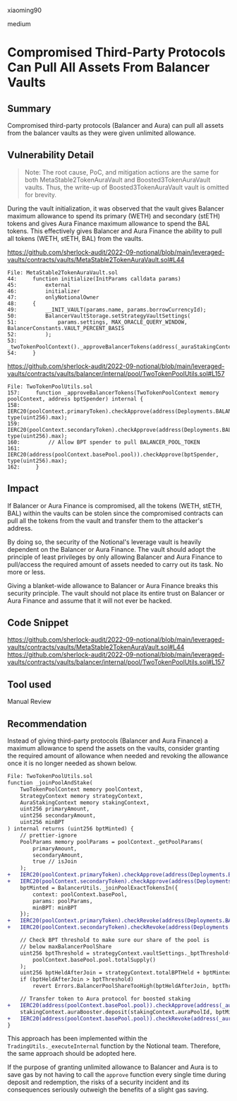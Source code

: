 xiaoming90

medium

# Compromised Third-Party Protocols Can Pull All Assets From Balancer Vaults

## Summary

Compromised third-party protocols (Balancer and Aura) can pull all assets from the balancer vaults as they were given unlimited allowance.

## Vulnerability Detail


> Note: The root cause, PoC, and mitigation actions are the same for both MetaStable2TokenAuraVault and Boosted3TokenAuraVault vaults. Thus, the write-up of Boosted3TokenAuraVault vault is omitted for brevity.

During the vault initialization, it was observed that the vault gives Balancer maximum allowance to spend its primary (WETH) and secondary (stETH) tokens and gives Aura Finance maximum allowance to spend the BAL tokens. This effectively gives Balancer and Aura Finance the ability to pull all tokens (WETH, stETH, BAL) from the vaults.

https://github.com/sherlock-audit/2022-09-notional/blob/main/leveraged-vaults/contracts/vaults/MetaStable2TokenAuraVault.sol#L44

```solidity
File: MetaStable2TokenAuraVault.sol
44:     function initialize(InitParams calldata params)
45:         external
46:         initializer
47:         onlyNotionalOwner
48:     {
49:         __INIT_VAULT(params.name, params.borrowCurrencyId);
50:         BalancerVaultStorage.setStrategyVaultSettings(
51:             params.settings, MAX_ORACLE_QUERY_WINDOW, BalancerConstants.VAULT_PERCENT_BASIS
52:         );
53:         _twoTokenPoolContext()._approveBalancerTokens(address(_auraStakingContext().auraBooster));
54:     }
```

https://github.com/sherlock-audit/2022-09-notional/blob/main/leveraged-vaults/contracts/vaults/balancer/internal/pool/TwoTokenPoolUtils.sol#L157

```solidity
File: TwoTokenPoolUtils.sol
157:     function _approveBalancerTokens(TwoTokenPoolContext memory poolContext, address bptSpender) internal {
158:         IERC20(poolContext.primaryToken).checkApprove(address(Deployments.BALANCER_VAULT), type(uint256).max);
159:         IERC20(poolContext.secondaryToken).checkApprove(address(Deployments.BALANCER_VAULT), type(uint256).max);
160:         // Allow BPT spender to pull BALANCER_POOL_TOKEN
161:         IERC20(address(poolContext.basePool.pool)).checkApprove(bptSpender, type(uint256).max);
162:     }
```

## Impact

If Balancer or Aura Finance is compromised, all the tokens (WETH, stETH, BAL) within the vaults can be stolen since the compromised contracts can pull all the tokens from the vault and transfer them to the attacker's address.

By doing so, the security of the Notional's leverage vault is heavily dependent on the Balancer or Aura Finance. The vault should adopt the principle of least privileges by only allowing Balancer and Aura Finance to pull/access the required amount of assets needed to carry out its task. No more or less.

Giving a blanket-wide allowance to Balancer or Aura Finance breaks this security principle. The vault should not place its entire trust on Balancer or Aura Finance and assume that it will not ever be hacked.

## Code Snippet

https://github.com/sherlock-audit/2022-09-notional/blob/main/leveraged-vaults/contracts/vaults/MetaStable2TokenAuraVault.sol#L44
https://github.com/sherlock-audit/2022-09-notional/blob/main/leveraged-vaults/contracts/vaults/balancer/internal/pool/TwoTokenPoolUtils.sol#L157

## Tool used

Manual Review

## Recommendation

Instead of giving third-party protocols (Balancer and Aura Finance) a maximum allowance to spend the assets on the vaults, consider granting the required amount of allowance when needed and revoking the allowance once it is no longer needed as shown below.

```diff
File: TwoTokenPoolUtils.sol
function _joinPoolAndStake(
    TwoTokenPoolContext memory poolContext,
    StrategyContext memory strategyContext,
    AuraStakingContext memory stakingContext,
    uint256 primaryAmount,
    uint256 secondaryAmount,
    uint256 minBPT
) internal returns (uint256 bptMinted) {
    // prettier-ignore
    PoolParams memory poolParams = poolContext._getPoolParams( 
        primaryAmount, 
        secondaryAmount,
        true // isJoin
    );
+	IERC20(poolContext.primaryToken).checkApprove(address(Deployments.BALANCER_VAULT), primaryAmount);
+	IERC20(poolContext.secondaryToken).checkApprove(address(Deployments.BALANCER_VAULT), secondaryAmount);
    bptMinted = BalancerUtils._joinPoolExactTokensIn({
        context: poolContext.basePool,
        params: poolParams,
        minBPT: minBPT
    });
+	IERC20(poolContext.primaryToken).checkRevoke(address(Deployments.BALANCER_VAULT));
+	IERC20(poolContext.secondaryToken).checkRevoke(address(Deployments.BALANCER_VAULT));

    // Check BPT threshold to make sure our share of the pool is
    // below maxBalancerPoolShare
    uint256 bptThreshold = strategyContext.vaultSettings._bptThreshold(
        poolContext.basePool.pool.totalSupply()
    );
    uint256 bptHeldAfterJoin = strategyContext.totalBPTHeld + bptMinted;
    if (bptHeldAfterJoin > bptThreshold)
        revert Errors.BalancerPoolShareTooHigh(bptHeldAfterJoin, bptThreshold);

    // Transfer token to Aura protocol for boosted staking
+	IERC20(address(poolContext.basePool.pool)).checkApprove(address(_auraStakingContext().auraBooster), bptMinted);
    stakingContext.auraBooster.deposit(stakingContext.auraPoolId, bptMinted, true); // stake = true
+	IERC20(address(poolContext.basePool.pool)).checkRevoke(address(_auraStakingContext().auraBooster));
}
```

This approach has been implemented within the `TradingUtils._executeInternal` function by the Notional team. Therefore, the same approach should be adopted here.

If the purpose of granting unlimited allowance to Balancer and Aura is to save gas by not having to call the `approve` function every single time during deposit and redemption, the risks of a security incident and its consequences seriously outweigh the benefits of a slight gas saving.